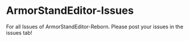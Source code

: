 # ArmorStandEditor-Issues
For all Issues of ArmorStandEditor-Reborn. Please post your issues in the issues tab!
